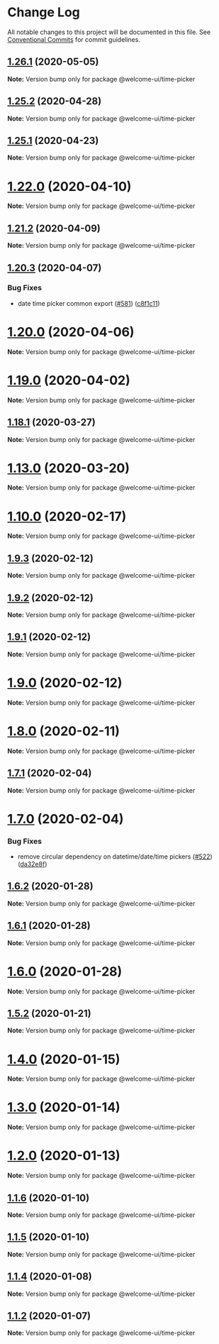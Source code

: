 # Change Log

All notable changes to this project will be documented in this file.
See [Conventional Commits](https://conventionalcommits.org) for commit guidelines.

## [1.26.1](https://github.com/WTTJ/welcome-ui/compare/v1.26.0...v1.26.1) (2020-05-05)

**Note:** Version bump only for package @welcome-ui/time-picker





## [1.25.2](https://github.com/WTTJ/welcome-ui/compare/v1.25.1...v1.25.2) (2020-04-28)

**Note:** Version bump only for package @welcome-ui/time-picker





## [1.25.1](https://github.com/WTTJ/welcome-ui/compare/v1.25.0...v1.25.1) (2020-04-23)

**Note:** Version bump only for package @welcome-ui/time-picker





# [1.22.0](https://github.com/WTTJ/welcome-ui/compare/v1.21.2...v1.22.0) (2020-04-10)

**Note:** Version bump only for package @welcome-ui/time-picker





## [1.21.2](https://github.com/WTTJ/welcome-ui/compare/v1.21.1...v1.21.2) (2020-04-09)

**Note:** Version bump only for package @welcome-ui/time-picker





## [1.20.3](https://github.com/WTTJ/welcome-ui/compare/v1.20.2...v1.20.3) (2020-04-07)


### Bug Fixes

* date time picker common export ([#581](https://github.com/WTTJ/welcome-ui/issues/581)) ([c8f1c11](https://github.com/WTTJ/welcome-ui/commit/c8f1c1122fb98cb5e61dd887bb1a255bb9c995fc))





# [1.20.0](https://github.com/WTTJ/welcome-ui/compare/v1.19.2...v1.20.0) (2020-04-06)

**Note:** Version bump only for package @welcome-ui/time-picker





# [1.19.0](https://github.com/WTTJ/welcome-ui/compare/v1.18.1...v1.19.0) (2020-04-02)

**Note:** Version bump only for package @welcome-ui/time-picker





## [1.18.1](https://github.com/WTTJ/welcome-ui/compare/v1.18.0...v1.18.1) (2020-03-27)

**Note:** Version bump only for package @welcome-ui/time-picker





# [1.13.0](https://github.com/WTTJ/welcome-ui/compare/v1.12.0...v1.13.0) (2020-03-20)

**Note:** Version bump only for package @welcome-ui/time-picker





# [1.10.0](https://github.com/WTTJ/welcome-ui/compare/v1.9.3...v1.10.0) (2020-02-17)

**Note:** Version bump only for package @welcome-ui/time-picker





## [1.9.3](https://github.com/WTTJ/welcome-ui/compare/v1.9.2...v1.9.3) (2020-02-12)

**Note:** Version bump only for package @welcome-ui/time-picker





## [1.9.2](https://github.com/WTTJ/welcome-ui/compare/v1.9.1...v1.9.2) (2020-02-12)

**Note:** Version bump only for package @welcome-ui/time-picker





## [1.9.1](https://github.com/WTTJ/welcome-ui/compare/v1.9.0...v1.9.1) (2020-02-12)

**Note:** Version bump only for package @welcome-ui/time-picker





# [1.9.0](https://github.com/WTTJ/welcome-ui/compare/v1.8.0...v1.9.0) (2020-02-12)

**Note:** Version bump only for package @welcome-ui/time-picker





# [1.8.0](https://github.com/WTTJ/welcome-ui/compare/v1.7.1...v1.8.0) (2020-02-11)

**Note:** Version bump only for package @welcome-ui/time-picker





## [1.7.1](https://github.com/WTTJ/welcome-ui/compare/v1.7.0...v1.7.1) (2020-02-04)

**Note:** Version bump only for package @welcome-ui/time-picker





# [1.7.0](https://github.com/WTTJ/welcome-ui/compare/v1.6.3...v1.7.0) (2020-02-04)


### Bug Fixes

* remove circular dependency on datetime/date/time pickers ([#522](https://github.com/WTTJ/welcome-ui/issues/522)) ([da32e8f](https://github.com/WTTJ/welcome-ui/commit/da32e8feca07a6e4dab47f7cad544a9cb25b3427))





## [1.6.2](https://github.com/WTTJ/welcome-ui/compare/v1.6.1...v1.6.2) (2020-01-28)

**Note:** Version bump only for package @welcome-ui/time-picker





## [1.6.1](https://github.com/WTTJ/welcome-ui/compare/v1.6.0...v1.6.1) (2020-01-28)

**Note:** Version bump only for package @welcome-ui/time-picker





# [1.6.0](https://github.com/WTTJ/welcome-ui/compare/v1.5.3...v1.6.0) (2020-01-28)

**Note:** Version bump only for package @welcome-ui/time-picker





## [1.5.2](https://github.com/WTTJ/welcome-ui/compare/v1.5.1...v1.5.2) (2020-01-21)

**Note:** Version bump only for package @welcome-ui/time-picker





# [1.4.0](https://github.com/WTTJ/welcome-ui/compare/v1.3.0...v1.4.0) (2020-01-15)

**Note:** Version bump only for package @welcome-ui/time-picker





# [1.3.0](https://github.com/WTTJ/welcome-ui/compare/v1.2.0...v1.3.0) (2020-01-14)

**Note:** Version bump only for package @welcome-ui/time-picker





# [1.2.0](https://github.com/WTTJ/welcome-ui/compare/v1.1.6...v1.2.0) (2020-01-13)

**Note:** Version bump only for package @welcome-ui/time-picker





## [1.1.6](https://github.com/WTTJ/welcome-ui/compare/v1.1.5...v1.1.6) (2020-01-10)

**Note:** Version bump only for package @welcome-ui/time-picker





## [1.1.5](https://github.com/WTTJ/welcome-ui/compare/v1.1.4...v1.1.5) (2020-01-10)

**Note:** Version bump only for package @welcome-ui/time-picker





## [1.1.4](https://github.com/WTTJ/welcome-ui/compare/v1.1.3...v1.1.4) (2020-01-08)

**Note:** Version bump only for package @welcome-ui/time-picker





## [1.1.2](https://github.com/WTTJ/welcome-ui/compare/v1.1.1...v1.1.2) (2020-01-07)

**Note:** Version bump only for package @welcome-ui/time-picker
